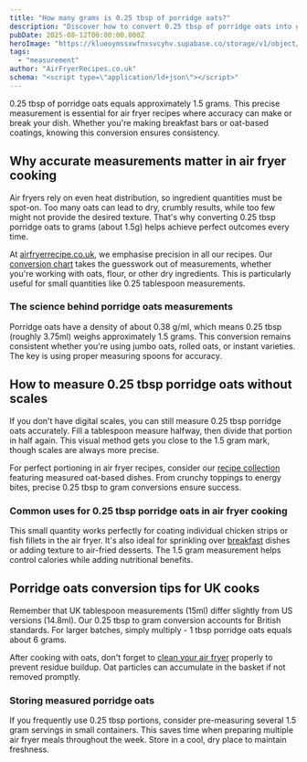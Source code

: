 ```yaml
---
title: "How many grams is 0.25 tbsp of porridge oats?"
description: "Discover how to convert 0.25 tbsp of porridge oats into grams for perfect air fryer recipes every time. Get precise measurements now!"
pubDate: 2025-08-12T00:00:00.000Z
heroImage: "https://klueoymssxwfnxsvcyhv.supabase.co/storage/v1/object/public/md/how-many-grams-is-0-25-tbsp-porridge-oats-01f893ea.webp"
tags:
  - "measurement"
author: "AirFryerRecipes.co.uk"
schema: "<script type=\"application/ld+json\"></script>"
---
```


<p>0.25 tbsp of porridge oats equals approximately 1.5 grams. This precise measurement is essential for air fryer recipes where accuracy can make or break your dish. Whether you're making breakfast bars or oat-based coatings, knowing this conversion ensures consistency.</p>

<h2>Why accurate measurements matter in air fryer cooking</h2>
<p>Air fryers rely on even heat distribution, so ingredient quantities must be spot-on. Too many oats can lead to dry, crumbly results, while too few might not provide the desired texture. That's why converting 0.25 tbsp porridge oats to grams (about 1.5g) helps achieve perfect outcomes every time.</p>
<p>At <a href=https://www.airfryerrecipe.co.uk/>airfryerrecipe.co.uk</a>, we emphasise precision in all our recipes. Our <a href=https://www.airfryerrecipe.co.uk/air-fryer-conversion-chart>conversion chart</a> takes the guesswork out of measurements, whether you're working with oats, flour, or other dry ingredients. This is particularly useful for small quantities like 0.25 tablespoon measurements.</p>

<h3>The science behind porridge oats measurements</h3>
<p>Porridge oats have a density of about 0.38 g/ml, which means 0.25 tbsp (roughly 3.75ml) weighs approximately 1.5 grams. This conversion remains consistent whether you're using jumbo oats, rolled oats, or instant varieties. The key is using proper measuring spoons for accuracy.</p>

<h2>How to measure 0.25 tbsp porridge oats without scales</h2>
<p>If you don't have digital scales, you can still measure 0.25 tbsp porridge oats accurately. Fill a tablespoon measure halfway, then divide that portion in half again. This visual method gets you close to the 1.5 gram mark, though scales are always more precise.</p>
<p>For perfect portioning in air fryer recipes, consider our <a href=https://www.airfryerrecipe.co.uk/recipes>recipe collection</a> featuring measured oat-based dishes. From crunchy toppings to energy bites, precise 0.25 tbsp to gram conversions ensure success.</p>

<h3>Common uses for 0.25 tbsp porridge oats in air fryer cooking</h3>
<p>This small quantity works perfectly for coating individual chicken strips or fish fillets in the air fryer. It's also ideal for sprinkling over <a href=https://www.airfryerrecipe.co.uk/recipe-category/breakfast>breakfast</a> dishes or adding texture to air-fried desserts. The 1.5 gram measurement helps control calories while adding nutritional benefits.</p>

<h2>Porridge oats conversion tips for UK cooks</h2>
<p>Remember that UK tablespoon measurements (15ml) differ slightly from US versions (14.8ml). Our 0.25 tbsp to gram conversion accounts for British standards. For larger batches, simply multiply - 1 tbsp porridge oats equals about 6 grams.</p>
<p>After cooking with oats, don't forget to <a href=https://www.airfryerrecipe.co.uk/air-fryer-cleaner>clean your air fryer</a> properly to prevent residue buildup. Oat particles can accumulate in the basket if not removed promptly.</p>

<h3>Storing measured porridge oats</h3>
<p>If you frequently use 0.25 tbsp portions, consider pre-measuring several 1.5 gram servings in small containers. This saves time when preparing multiple air fryer meals throughout the week. Store in a cool, dry place to maintain freshness.</p>